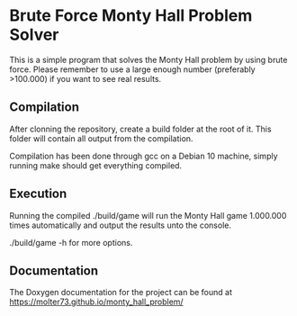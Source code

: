 # Brute Force Monty Hall Problem Solver

This is a simple program that solves the Monty Hall problem by using brute
force. Please remember to use a large enough number (preferably >100.000) if
you want to see real results.

## Compilation

After clonning the repository, create a build folder at the root of it. This folder will contain all output from the compilation.

Compilation has been done through gcc on a Debian 10 machine, simply running make should get everything compiled.

## Execution

Running the compiled ./build/game will run the Monty Hall game 1.000.000 times automatically and output the results unto the console.

./build/game -h for more options.

## Documentation

The Doxygen documentation for the project can be found at https://molter73.github.io/monty_hall_problem/
